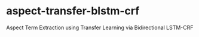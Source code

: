 # aspect-transfer-blstm-crf
Aspect Term Extraction using Transfer Learning via Bidirectional LSTM-CRF
